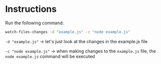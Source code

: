 # Instructions

Run the following command:

```bash
watch-files-changes -d "example.js" -c "node example.js"
```

`-d "example.js"` -> let's just look at the changes in the example.js file

`-c "node example.js"` -> when making changes to the `example.js` file, the `node example.js` command will be executed
